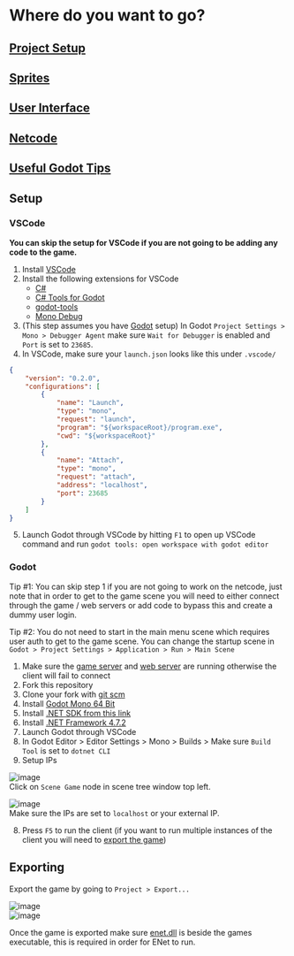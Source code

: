 # Where do you want to go?
## [Project Setup](#setup)
## [Sprites](https://github.com/Raccoons-Rise-Up/client-godot/blob/main/.github/SPRITES.md)
## [User Interface](https://github.com/Raccoons-Rise-Up/client-godot/blob/main/.github/USER_INTERFACE.md)
## [Netcode](https://github.com/Raccoons-Rise-Up/client-godot/blob/main/.github/NETWORKING.md)
## [Useful Godot Tips](https://github.com/Raccoons-Rise-Up/client-godot/blob/main/.github/GODOT_TIPS.md)

## Setup
### VSCode
**You can skip the setup for VSCode if you are not going to be adding any code to the game.**
1. Install [VSCode](https://code.visualstudio.com)
2. Install the following extensions for VSCode
    - [C#](https://marketplace.visualstudio.com/items?itemName=ms-dotnettools.csharp)
    - [C# Tools for Godot](https://marketplace.visualstudio.com/items?itemName=neikeq.godot-csharp-vscode)
    - [godot-tools](https://marketplace.visualstudio.com/items?itemName=geequlim.godot-tools)
    - [Mono Debug](https://marketplace.visualstudio.com/items?itemName=ms-vscode.mono-debug)
3. (This step assumes you have [Godot](#godot) setup) In Godot `Project Settings > Mono > Debugger Agent` make sure `Wait for Debugger` is enabled and `Port` is set to `23685`. 
4. In VSCode, make sure your `launch.json` looks like this under `.vscode/`
```json
{
    "version": "0.2.0",
    "configurations": [
        {
            "name": "Launch",
            "type": "mono",
            "request": "launch",
            "program": "${workspaceRoot}/program.exe",
            "cwd": "${workspaceRoot}"
        },
        {
            "name": "Attach",
            "type": "mono",
            "request": "attach",
            "address": "localhost",
            "port": 23685
        }
    ]
}
```
5. Launch Godot through VSCode by hitting `F1` to open up VSCode command and run `godot tools: open workspace with godot editor`

### Godot
Tip #1: You can skip step 1 if you are not going to work on the netcode, just note that in order to get to the game scene you will need to either connect through the game / web servers or add code to bypass this and create a dummy user login.

Tip #2: You do not need to start in the main menu scene which requires user auth to get to the game scene. You can change the startup scene in `Godot > Project Settings > Application > Run > Main Scene`
1. Make sure the [game server](https://github.com/Raccoons-Rise-Up/server/blob/main/.github/CONTRIBUTING.md#setup) and [web server](https://github.com/Raccoons-Rise-Up/website/blob/main/.github/CONTRIBUTING.md) are running otherwise the client will fail to connect
2. Fork this repository
3. Clone your fork with [git scm](https://git-scm.com) 
4. Install [Godot Mono 64 Bit](https://godotengine.org)
5. Install [.NET SDK from this link](https://dotnet.microsoft.com/en-us/download)
6. Install [.NET Framework 4.7.2](https://duckduckgo.com/?q=.net+framework+4.7.2)
7. Launch Godot through VSCode
8. In Godot Editor > Editor Settings > Mono > Builds > Make sure `Build Tool` is set to `dotnet CLI`
9. Setup IPs  

![image](https://user-images.githubusercontent.com/6277739/147781322-7aacb872-cf16-4055-b1c8-2555e7014bea.png)  
Click on `Scene Game` node in scene tree window top left.  

![image](https://user-images.githubusercontent.com/6277739/147781351-98489013-212d-4550-aa20-96131fd693d3.png)  
Make sure the IPs are set to `localhost` or your external IP.  

8. Press `F5` to run the client (if you want to run multiple instances of the client you will need to [export the game](#exporting))

## Exporting
Export the game by going to `Project > Export...`

![image](https://user-images.githubusercontent.com/6277739/147781789-02cc06e8-630c-44fa-8e82-07eb7fe977bd.png)  
![image](https://user-images.githubusercontent.com/6277739/147781833-7762fd21-e683-46e6-9faf-32f20df7ad31.png)  

Once the game is exported make sure [enet.dll](https://github.com/nxrighthere/ENet-CSharp/releases) is beside the games executable, this is required in order for ENet to run.

